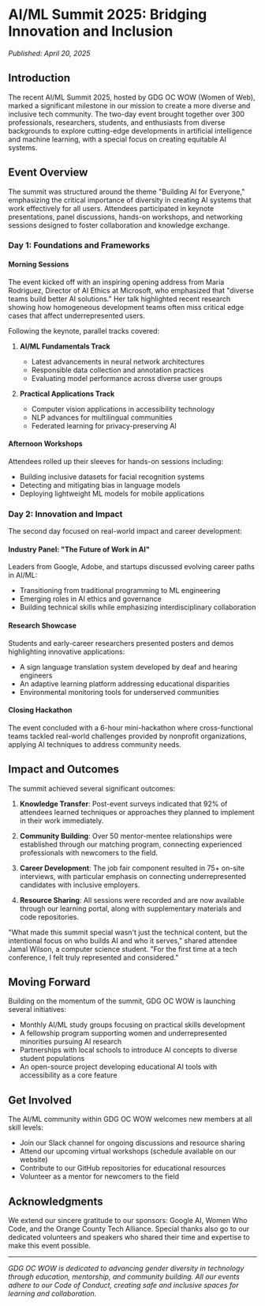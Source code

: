 # AI/ML Summit 2025: Bridging Innovation and Inclusion

*Published: April 20, 2025*

## Introduction

The recent AI/ML Summit 2025, hosted by GDG OC WOW (Women of Web), marked a significant milestone in our mission to create a more diverse and inclusive tech community. The two-day event brought together over 300 professionals, researchers, students, and enthusiasts from diverse backgrounds to explore cutting-edge developments in artificial intelligence and machine learning, with a special focus on creating equitable AI systems.

## Event Overview

The summit was structured around the theme "Building AI for Everyone," emphasizing the critical importance of diversity in creating AI systems that work effectively for all users. Attendees participated in keynote presentations, panel discussions, hands-on workshops, and networking sessions designed to foster collaboration and knowledge exchange.

### Day 1: Foundations and Frameworks

#### Morning Sessions

The event kicked off with an inspiring opening address from Maria Rodriguez, Director of AI Ethics at Microsoft, who emphasized that "diverse teams build better AI solutions." Her talk highlighted recent research showing how homogeneous development teams often miss critical edge cases that affect underrepresented users.

Following the keynote, parallel tracks covered:

1. **AI/ML Fundamentals Track**
   - Latest advancements in neural network architectures
   - Responsible data collection and annotation practices
   - Evaluating model performance across diverse user groups

2. **Practical Applications Track**
   - Computer vision applications in accessibility technology
   - NLP advances for multilingual communities
   - Federated learning for privacy-preserving AI

#### Afternoon Workshops

Attendees rolled up their sleeves for hands-on sessions including:

- Building inclusive datasets for facial recognition systems
- Detecting and mitigating bias in language models
- Deploying lightweight ML models for mobile applications

### Day 2: Innovation and Impact

The second day focused on real-world impact and career development:

#### Industry Panel: "The Future of Work in AI"

Leaders from Google, Adobe, and startups discussed evolving career paths in AI/ML:

- Transitioning from traditional programming to ML engineering
- Emerging roles in AI ethics and governance
- Building technical skills while emphasizing interdisciplinary collaboration

#### Research Showcase

Students and early-career researchers presented posters and demos highlighting innovative applications:

- A sign language translation system developed by deaf and hearing engineers
- An adaptive learning platform addressing educational disparities
- Environmental monitoring tools for underserved communities

#### Closing Hackathon

The event concluded with a 6-hour mini-hackathon where cross-functional teams tackled real-world challenges provided by nonprofit organizations, applying AI techniques to address community needs.

## Impact and Outcomes

The summit achieved several significant outcomes:

1. **Knowledge Transfer**: Post-event surveys indicated that 92% of attendees learned techniques or approaches they planned to implement in their work immediately.

2. **Community Building**: Over 50 mentor-mentee relationships were established through our matching program, connecting experienced professionals with newcomers to the field.

3. **Career Development**: The job fair component resulted in 75+ on-site interviews, with particular emphasis on connecting underrepresented candidates with inclusive employers.

4. **Resource Sharing**: All sessions were recorded and are now available through our learning portal, along with supplementary materials and code repositories.

"What made this summit special wasn't just the technical content, but the intentional focus on who builds AI and who it serves," shared attendee Jamal Wilson, a computer science student. "For the first time at a tech conference, I felt truly represented and considered."

## Moving Forward

Building on the momentum of the summit, GDG OC WOW is launching several initiatives:

- Monthly AI/ML study groups focusing on practical skills development
- A fellowship program supporting women and underrepresented minorities pursuing AI research
- Partnerships with local schools to introduce AI concepts to diverse student populations
- An open-source project developing educational AI tools with accessibility as a core feature

## Get Involved

The AI/ML community within GDG OC WOW welcomes new members at all skill levels:

- Join our Slack channel for ongoing discussions and resource sharing
- Attend our upcoming virtual workshops (schedule available on our website)
- Contribute to our GitHub repositories for educational resources
- Volunteer as a mentor for newcomers to the field

## Acknowledgments

We extend our sincere gratitude to our sponsors: Google AI, Women Who Code, and the Orange County Tech Alliance. Special thanks also go to our dedicated volunteers and speakers who shared their time and expertise to make this event possible.

---

*GDG OC WOW is dedicated to advancing gender diversity in technology through education, mentorship, and community building. All our events adhere to our Code of Conduct, creating safe and inclusive spaces for learning and collaboration.*